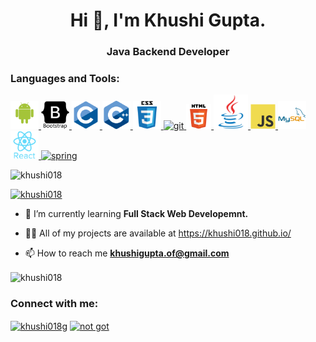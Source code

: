 <h1 align="center">Hi 👋, I'm Khushi Gupta.</h1>
<h3 align="center">Java Backend Developer</h3>
<!-- <div align="center">
 <img src="https://readme-typing-svg.herokuapp.com/?lines=Welcome+To+Profile;Full+Stack+Developer;Java+Backend+Developer;Web+Developer;Quick+learner;Self+Motivated;Problem+Solver;&color=teal&center=true" />
</div> -->

<!-- <img align="right" alt="Coding" width="400" src="https://user-images.githubusercontent.com/102204260/192700068-98ad5312-13c4-49ba-bc0a-d3de1fb9d5fb.gif"> -->
<h3 align="left">Languages and Tools:</h3>
<p align="left"> <a href="https://developer.android.com" target="_blank" rel="noreferrer"> <img src="https://raw.githubusercontent.com/devicons/devicon/master/icons/android/android-original-wordmark.svg" alt="android" width="45" height="45"/> </a> <a href="https://getbootstrap.com" target="_blank" rel="noreferrer"> <img src="https://raw.githubusercontent.com/devicons/devicon/master/icons/bootstrap/bootstrap-plain-wordmark.svg" alt="bootstrap" width="45" height="45"/> </a> <a href="https://www.cprogramming.com/" target="_blank" rel="noreferrer"> <img src="https://raw.githubusercontent.com/devicons/devicon/master/icons/c/c-original.svg" alt="c" width="45" height="45"/> </a> <a href="https://www.w3schools.com/cpp/" target="_blank" rel="noreferrer"> <img src="https://raw.githubusercontent.com/devicons/devicon/master/icons/cplusplus/cplusplus-original.svg" alt="cplusplus" width="45" height="45"/> </a> <a href="https://www.w3schools.com/css/" target="_blank" rel="noreferrer"> <img src="https://raw.githubusercontent.com/devicons/devicon/master/icons/css3/css3-original-wordmark.svg" alt="css3" width="45" height="45"/> </a> <a href="https://git-scm.com/" target="_blank" rel="noreferrer"> <img src="https://www.vectorlogo.zone/logos/git-scm/git-scm-icon.svg" alt="git" width="45" height="40"/> </a> <a href="https://www.w3.org/html/" target="_blank" rel="noreferrer"> <img src="https://raw.githubusercontent.com/devicons/devicon/master/icons/html5/html5-original-wordmark.svg" alt="html5" width="40" height="40"/> </a> <a href="https://www.java.com" target="_blank" rel="noreferrer"> <img src="https://raw.githubusercontent.com/devicons/devicon/master/icons/java/java-original.svg" alt="java" width="55" height="55"/> </a> <a href="https://developer.mozilla.org/en-US/docs/Web/JavaScript" target="_blank" rel="noreferrer"> <img src="https://raw.githubusercontent.com/devicons/devicon/master/icons/javascript/javascript-original.svg" alt="javascript" width="40" height="40"/> </a> <a href="https://www.mysql.com/" target="_blank" rel="noreferrer"> <img src="https://raw.githubusercontent.com/devicons/devicon/master/icons/mysql/mysql-original-wordmark.svg" alt="mysql" width="45" height="45"/> </a> <a href="https://reactjs.org/" target="_blank" rel="noreferrer"> <img src="https://raw.githubusercontent.com/devicons/devicon/master/icons/react/react-original-wordmark.svg" alt="react" width="45" height="45"/> </a> <a href="https://spring.io/" target="_blank" rel="noreferrer"> <img src="https://www.vectorlogo.zone/logos/springio/springio-icon.svg" alt="spring" width="45" height="45"/> </a> </p>

<p align="left"> <img src="https://komarev.com/ghpvc/?username=khushi018&label=Profile%20views&color=0e75b6&style=flat" alt="khushi018" /> </p>

<p align="left"> <a href="https://github.com/ryo-ma/github-profile-trophy"><img src="https://github-profile-trophy.vercel.app/?username=khushi018" alt="khushi018" /></a> </p>

<!-- <p align="left"> <a href="https://twitter.com/khushi018g" target="blank"><img src="https://img.shields.io/twitter/follow/khushi018g?logo=twitter&style=for-the-badge" alt="khushi018g" /></a> </p> -->

<!-- - 🔭 I’m currently working on **Currency Converter Program** -->

- 🌱 I’m currently learning **Full Stack Web Developemnt.**

- 👨‍💻  All of my projects are available at https://khushi018.github.io/

<!-- - 💬 Ask me about **Programming etc.** -->

- 📫 How to reach me **khushigupta.of@gmail.com**

<!-- - 📄 Know about my experiences [{khushi}]({khushi}) -->

<!-- - ⚡ Fun fact **I am Funny** -->





<!-- <p><img align="left" src="https://github-readme-stats.vercel.app/api/top-langs?username=khushi018&show_icons=true&locale=en&layout=compact" alt="khushi018" /></p> -->

<!-- <p>&nbsp;<img align="center" src="https://github-readme-stats.vercel.app/api?username=khushi018&show_icons=true&locale=en" alt="khushi018" /></p> -->

<p><img align="center" src="https://github-readme-streak-stats.herokuapp.com/?user=khushi018&" alt="khushi018" /></p>


<h3 align="left">Connect with me:</h3>
<p align="left">
<a href="https://twitter.com/khushi018g" target="blank"><img align="center" src="https://raw.githubusercontent.com/rahuldkjain/github-profile-readme-generator/master/src/images/icons/Social/twitter.svg" alt="khushi018g" height="30" width="30" /></a>
<a href="https://www.linkedin.com/in/khushi-gupta-39b784225/" target="blank"><img align="center" src="https://raw.githubusercontent.com/rahuldkjain/github-profile-readme-generator/master/src/images/icons/Social/linked-in-alt.svg" alt="not got" height="30" width="40" /></a>
<!-- <a href="https://www.hackerrank.com/https://www.hackerrank.com/khushigupta18x" target="blank"><img align="center" src="https://raw.githubusercontent.com/rahuldkjain/github-profile-readme-generator/master/src/images/icons/Social/hackerrank.svg" alt="https://www.hackerrank.com/khushigupta18x" height="30" width="40" /></a> -->
</p>


